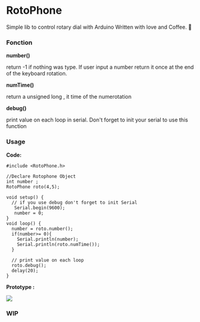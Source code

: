 # RotoPhone

Simple lib to control rotary dial with Arduino
Written with love and Coffee. :full_moon_with_face: 
### Fonction

  **number()**

return -1 if nothing was type. If user input a number return it once at the end of the keyboard rotation.

  **numTime()**

return a unsigned long , it time of the numerotation

  **debug()**

print value on each loop in serial. Don't forget to init your serial to use this function



### Usage

**Code:**
```
#include <RotoPhone.h>

//Declare Rotophone Object
int number ;
RotoPhone roto(4,5);

void setup() {
  // if you use debug don't forget to init Serial
   Serial.begin(9600);
   number = 0;
}
void loop() {
  number = roto.number();
  if(number>= 0){
    Serial.println(number);
    Serial.println(roto.numTime());
  }

  // print value on each loop
  roto.debug();
  delay(20);
}
```

**Prototype :**

![](http://i.imgur.com/mYJ91SB.png)
### WIP
